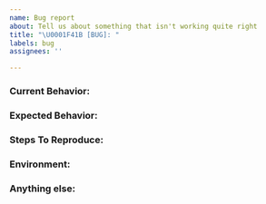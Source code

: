 ```yaml
---
name: Bug report
about: Tell us about something that isn't working quite right
title: "\U0001F41B [BUG]: "
labels: bug
assignees: ''

---
```


<!--
Note: Please search to see if an issue already exists for the bug you encountered.
-->

### Current Behavior:
<!-- A concise description of what you're experiencing. -->

### Expected Behavior:
<!-- A concise description of what you expected to happen. -->

### Steps To Reproduce:
<!--
Example: steps to reproduce the behavior:
1. In this example...
2. Interacting with this element...
3. Try '...'
4. See error...
-->

### Environment:
<!--
Example:
- OS: macOS [distro] x.y.z
- Browser: [Browser_Name] x.y.z

Or:
- OS: macOS [distro] x.y.z
- Node: x.y.z
- IDE: [IDE_Name] x.y.z
-->

### Anything else:
<!--
Links? References? Anything that will give us more context about the issue that you are encountering!
-->
